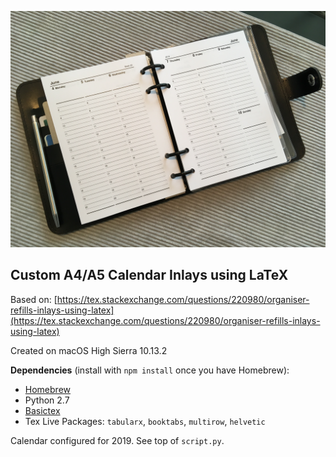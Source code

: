 ![Printed Inlays (2018)](img/_0515.jpg)

## Custom A4/A5 Calendar Inlays using LaTeX

Based on: [https://tex.stackexchange.com/questions/220980/organiser-refills-inlays-using-latex](https://tex.stackexchange.com/questions/220980/organiser-refills-inlays-using-latex)

Created on macOS High Sierra 10.13.2

**Dependencies** (install with `npm install` once you have Homebrew):
* [Homebrew](https://brew.sh/)
* Python 2.7
* [Basictex](http://www.tug.org/mactex/morepackages.html)
* Tex Live Packages: `tabularx`, `booktabs`, `multirow`, `helvetic`

Calendar configured for 2019. See top of `script.py`.
